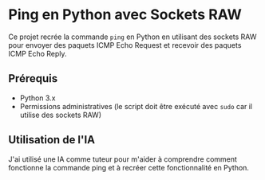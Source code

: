 # Ping en Python avec Sockets RAW

Ce projet recrée la commande `ping` en Python en utilisant des sockets RAW pour envoyer des paquets ICMP Echo Request et recevoir des paquets ICMP Echo Reply. 

## Prérequis

- Python 3.x
- Permissions administratives (le script doit être exécuté avec `sudo` car il utilise des sockets RAW)

## Utilisation de l'IA
J'ai utilisé une IA comme tuteur pour m'aider à comprendre comment fonctionne la commande ping et à recréer cette fonctionnalité en Python.
